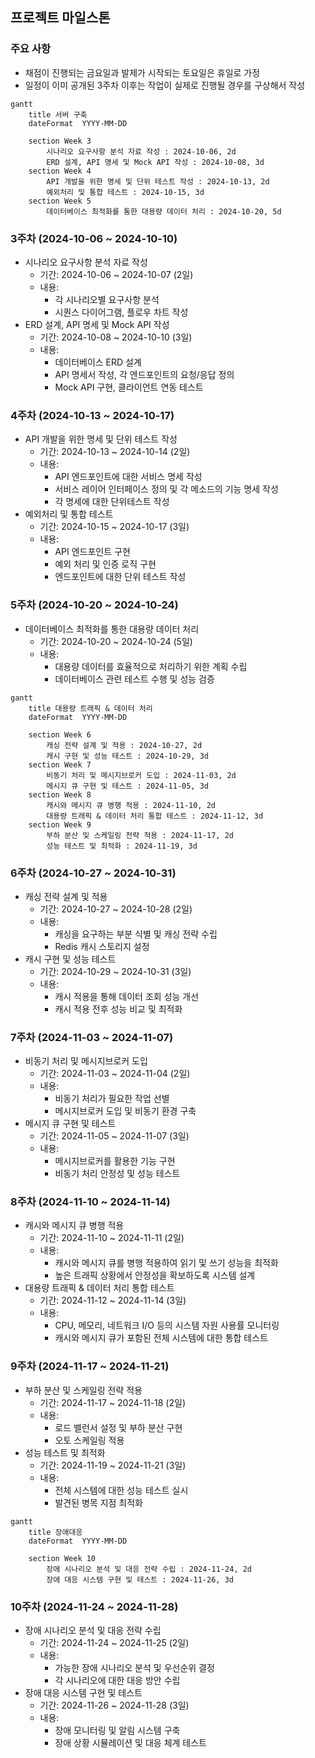 ## 프로젝트 마일스톤

### 주요 사항
- 채점이 진행되는 금요일과 발제가 시작되는 토요일은 휴일로 가정
- 일정이 이미 공개된 3주차 이후는 작업이 실제로 진행될 경우를 구상해서 작성

```mermaid
gantt
    title 서버 구축
    dateFormat  YYYY-MM-DD

    section Week 3
        시나리오 요구사항 분석 자료 작성 : 2024-10-06, 2d
        ERD 설계, API 명세 및 Mock API 작성 : 2024-10-08, 3d
    section Week 4
        API 개발을 위한 명세 및 단위 테스트 작성 : 2024-10-13, 2d
        예외처리 및 통합 테스트 : 2024-10-15, 3d
    section Week 5
        데이터베이스 최적화를 통한 대용량 데이터 처리 : 2024-10-20, 5d
```

### 3주차 (2024-10-06 ~ 2024-10-10)
- 시나리오 요구사항 분석 자료 작성
    - 기간: 2024-10-06 ~ 2024-10-07 (2일)
    - 내용:
        - 각 시나리오별 요구사항 분석
        - 시퀀스 다이어그램, 플로우 차트 작성
- ERD 설계, API 명세 및 Mock API 작성
    - 기간: 2024-10-08 ~ 2024-10-10 (3일)
    - 내용:
        - 데이터베이스 ERD 설계
        - API 명세서 작성, 각 엔드포인트의 요청/응답 정의
        - Mock API 구현, 클라이언트 연동 테스트

### 4주차 (2024-10-13 ~ 2024-10-17)
- API 개발을 위한 명세 및 단위 테스트 작성
    - 기간: 2024-10-13 ~ 2024-10-14 (2일)
    - 내용:
        - API 엔드포인트에 대한 서비스 명세 작성
        - 서비스 레이어 인터페이스 정의 및 각 메소드의 기능 명세 작성
        - 각 명세에 대한 단위테스트 작성
- 예외처리 및 통합 테스트
    - 기간: 2024-10-15 ~ 2024-10-17 (3일)
    - 내용:
        - API 엔드포인트 구현
        - 예외 처리 및 인증 로직 구현
        - 엔드포인트에 대한 단위 테스트 작성

### 5주차 (2024-10-20 ~ 2024-10-24)
- 데이터베이스 최적화를 통한 대용량 데이터 처리
    - 기간: 2024-10-20 ~ 2024-10-24 (5일)
    - 내용:
        - 대용량 데이터를 효율적으로 처리하기 위한 계획 수립
        - 데이터베이스 관련 테스트 수행 및 성능 검증

```mermaid
gantt
    title 대용량 트래픽 & 데이터 처리
    dateFormat  YYYY-MM-DD

    section Week 6
        캐싱 전략 설계 및 적용 : 2024-10-27, 2d
        캐시 구현 및 성능 테스트 : 2024-10-29, 3d
    section Week 7
        비동기 처리 및 메시지브로커 도입 : 2024-11-03, 2d
        메시지 큐 구현 및 테스트 : 2024-11-05, 3d
    section Week 8
        캐시와 메시지 큐 병행 적용 : 2024-11-10, 2d
        대용량 트래픽 & 데이터 처리 통합 테스트 : 2024-11-12, 3d
    section Week 9
        부하 분산 및 스케일링 전략 적용 : 2024-11-17, 2d
        성능 테스트 및 최적화 : 2024-11-19, 3d
```

### 6주차 (2024-10-27 ~ 2024-10-31)
- 캐싱 전략 설계 및 적용
    - 기간: 2024-10-27 ~ 2024-10-28 (2일)
    - 내용:
        - 캐싱을 요구하는 부분 식별 및 캐싱 전략 수립
        - Redis 캐시 스토리지 설정
- 캐시 구현 및 성능 테스트
    - 기간: 2024-10-29 ~ 2024-10-31 (3일)
    - 내용:
        - 캐시 적용을 통해 데이터 조회 성능 개선
        - 캐시 적용 전후 성능 비교 및 최적화

### 7주차 (2024-11-03 ~ 2024-11-07)
- 비동기 처리 및 메시지브로커 도입
    - 기간: 2024-11-03 ~ 2024-11-04 (2일)
    - 내용:
        - 비동기 처리가 필요한 작업 선별
        - 메시지브로커 도입 및 비동기 환경 구축
- 메시지 큐 구현 및 테스트
    - 기간: 2024-11-05 ~ 2024-11-07 (3일)
    - 내용:
        - 메시지브로커를 활용한 기능 구현
        - 비동기 처리 안정성 및 성능 테스트

### 8주차 (2024-11-10 ~ 2024-11-14)
- 캐시와 메시지 큐 병행 적용
    - 기간: 2024-11-10 ~ 2024-11-11 (2일)
    - 내용:
        - 캐시와 메시지 큐를 병행 적용하여 읽기 및 쓰기 성능을 최적화
        - 높은 트래픽 상황에서 안정성을 확보하도록 시스템 설계
- 대용량 트래픽 & 데이터 처리 통합 테스트
    - 기간: 2024-11-12 ~ 2024-11-14 (3일)
    - 내용:
        - CPU, 메모리, 네트워크 I/O 등의 시스템 자원 사용률 모니터링
        - 캐시와 메시지 큐가 포함된 전체 시스템에 대한 통합 테스트

### 9주차 (2024-11-17 ~ 2024-11-21)
- 부하 분산 및 스케일링 전략 적용
    - 기간: 2024-11-17 ~ 2024-11-18 (2일)
    - 내용:
        - 로드 밸런서 설정 및 부하 분산 구현
        - 오토 스케일링 적용
- 성능 테스트 및 최적화
    - 기간: 2024-11-19 ~ 2024-11-21 (3일)
    - 내용:
        - 전체 시스템에 대한 성능 테스트 실시
        - 발견된 병목 지점 최적화

```mermaid
gantt
    title 장애대응
    dateFormat  YYYY-MM-DD

    section Week 10
        장애 시나리오 분석 및 대응 전략 수립 : 2024-11-24, 2d
        장애 대응 시스템 구현 및 테스트 : 2024-11-26, 3d
```

### 10주차 (2024-11-24 ~ 2024-11-28)
- 장애 시나리오 분석 및 대응 전략 수립
    - 기간: 2024-11-24 ~ 2024-11-25 (2일)
    - 내용:
        - 가능한 장애 시나리오 분석 및 우선순위 결정
        - 각 시나리오에 대한 대응 방안 수립
- 장애 대응 시스템 구현 및 테스트
    - 기간: 2024-11-26 ~ 2024-11-28 (3일)
    - 내용:
        - 장애 모니터링 및 알림 시스템 구축
        - 장애 상황 시뮬레이션 및 대응 체계 테스트
